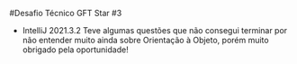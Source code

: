#Desafio Técnico GFT Star #3
- IntelliJ 2021.3.2
Teve algumas questões que não consegui terminar por não entender muito ainda sobre Orientação à Objeto, porém muito obrigado pela oportunidade!
